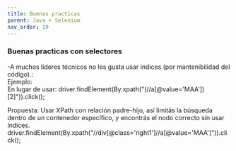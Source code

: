 ```yaml
---
title: Buenas practicas
parent: Java + Selenium
nav_order: 19
---
```



### Buenas practicas con selectores

-A muchos líderes técnicos no les gusta usar índices (por mantenibilidad del código).:  
Ejemplo:  
En lugar de usar:  driver.findElement(By.xpath("(//a[@value='MAA'])[2]")).click();  

Propuesta:  Usar XPath con relación padre-hijo, así limitás la búsqueda dentro de un contenedor específico, y encontrás el nodo correcto sin usar índices.  
	driver.findElement(By.xpath("//div[@class='right1']//a[@value='MAA']")).click();

